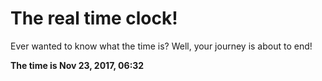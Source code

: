 # The real time clock!

Ever wanted to know what the time is? Well, your journey is about to end!

**The time is Nov 23, 2017, 06:32**